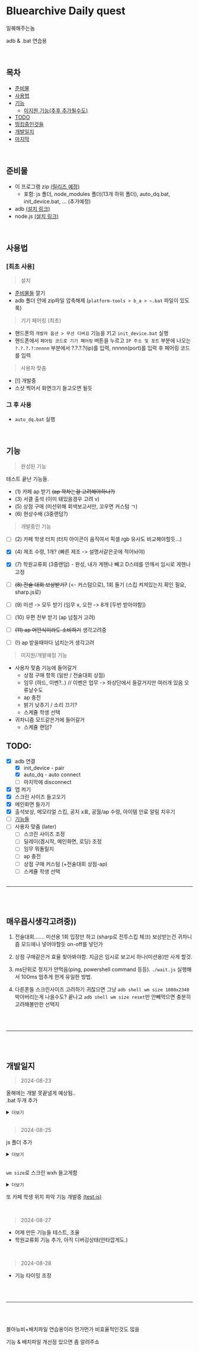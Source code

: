# Bluearchive Daily quest

일퀘해주는놈

adb & .bat 연습용

<br>

## 목차
 - [준비물](#준비물)
 - [사용법](#사용법)
 - [기능](#기능)
    - [미지원 기능(추후 추가될수도)](#미지원-기능)
 - [TODO](#todo)
 - [띵킹중인것들](#매우몹시생각고려중)
 - [개발일지](#개발일지)
 - [마지막](#last)

<br>

## 준비물

 - 이 프로그램 zip [(릴리즈 예정)](https://github.com/taeseong14/blue_dq/releases/latest)
   - 포함: js 폴더, node_modules 폴더(13개 하위 폴더), auto_dq.bat, init_device.bat, ... (추가예정)
 - adb [(설치 링크)](https://developer.android.com/tools/releases/platform-tools?hl=ko)
 - node.js [(설치 링크)](https://nodejs.org/en/download/package-manager/current)

<br>

## 사용법

### [최초 사용]

> 설치

 - [준비물들](#준비물) 깔기
 - adb 폴더 안에 zip파일 압축해제 (`platform-tools > b_a > ~.bat` 파일이 있도록)

> 기기 페어링 (최초)

 - 핸드폰의 `개발자 옵션 > 무선 디버깅` 기능을 키고 `init_device.bat` 실행
 - 핸드폰에서 `페어링 코드로 기기 페어링` 버튼을 누르고 `IP 주소 및 포트` 부분에 나오는 `?.?.?.?:nnnnn` 부분에서 ?.?.?.?(ip)를 입력, nnnnn(port)를 입력 후 페어링 코드를 입력

> 사용자 맞춤

 - [!] 개발중
 - 스샷 찍어서 화면크기 들고오면 될듯


### 그 후 사용

 - `auto_dq.bat` 실행

<br>

## 기능


> 완성된 기능

테스트 끝난 기능들.

 - (1) 카페 ap 받기 ~~(ap 꽉차는걸 고려해야하나?)~~
 - (3) 서클 출석 (이미 돼있을경우 고려 v)
 - (5) 상점 구매 (미션위해 회색보고서만, 꼬우면 커스텀 ㄱ)
 - (6) 현상수배 (3중랜덤?)


> 개발중인 기능

 - [ ] (2) 카페 학생 터치 (터치 아이콘이 움직여서 픽셀 rgb 유사도 비교해야할듯...)
 - [X] (4) 제조 수령, 1개? (빠른 제조 -> 설명서같은곳에 적어놔야)
 - [X] (7) 학원교류회 (3중랜덤) - 완성, 내가 게헨나 빼고 D스테를 안깨서 임시로 게헨나 고정
 - [ ] ~~(8) 전술 대회 보상받기?~~ (<- 커스텀으로), 1회 돌기 (스킵 켜져있는지 확인 필요, sharp.js로)
 - [ ] (9) 미션 -> 모두 받기 (임무 x, 오전 -> 8개 [두번 받아야함])
 - [ ] (10) 우편 전부 받기 (ap 넘칠거 고려)
 - [ ] ~~(11) ap 어떤식이라도 소비하기~~ 생각고려중

 - [ ] (!) ap 받을때마다 넘치는거 생각고려


> 미지원/개발예정 기능

 - 사용자 맞춤 기능에 들어갈거
   - 상점 구매 항목 (일반 / 전술대회 상점)
   - 임무 (하드, 이벤?..) // 이벤은 업무 -> 좌상단에서 들갈거지만 여러개 있음 오류날수도
   - ap 충전
   - 밝기 낮추기 / 소리 끄기?
   - 스케쥴 학생 선택
 - 귀차니즘 모드같은거에 들어갈거
   - 스케쥴 랜덤?




## TODO:
 - [X] adb 연결
    - [X] init_device - pair
    - [X] auto_dq - auto connect
    - [ ] 마지막에 disconnect
 - [X] 앱 켜기
 - [X] 스크린 사이즈 들고오기
 - [X] 메인화면 들가기
 - [X] 출석보상, 메모리얼 스킵, 공지 x표, 공월/ap 수령, 아이템 만료 알림 치우기
 - [ ] [기능들](#기능)
 - [ ] 사용자 맞춤 (later)
    - [ ] 스크린 사이즈 조정
    - [ ] 딜레이(겜시작, 메인화면, 로딩) 조정
    - [ ] 임무 뭐돌릴지
    - [ ] ap 충전
    - [ ] 상점 구매 커스텀 (+전술대회 상점-ap)
    - [ ] 스케쥴 학생 선택
<br><br>

---
<br><br>

## 매우몹시생각고려중))

1. 전술대회....... 미션용 1회 입장만 하고 (sharp로 전투스킵 체크) 보상받는건 귀차니즘 모드에나 넣어야할듯 on-off를 넣던가

3. 상점 구매같은거 효율 찾아봐야함. 지금은 임시로 보고서 하나(미션용)만 사게 할것.

4. ms단위로 정지가 안먹음(ping, powershell command 등등). `./wait.js` 실행해서 100ms 멈추게 한게 유일한 방법.

5. 다른폰들 스크린사이즈 고려하기 귀찮으면 그냥 `adb shell wm size 1080x2340` 박아버리는게 나을수도? 끝나고 `adb shell wm size reset`만 안빼먹으면 충분히 고려해볼만한 선택지

<br><br>

---

<br><br>

## 개발일지

> 2024-08-23

올해에는 개발 못끝낼게 예상됨..   
.bat 두개 추가
<details><summary><code>더보기</code></summary>
<ul>
<li>init_device.bat: 기기 최초 페어링</li>
<img src="readme_imgs/2024-08-23_1.png" width="500">
<li>auto_dq.bat: 메인 인스턴스?</li>
<img src="readme_imgs/2024-08-23_2.png" width="500">
</ul>

 - adb pair 완성 (init_device.bat)
 - 대충 adb 연결이랑 블아 실행 완성
 - ip.txt 추가, settings.txt같은거 추가예정 (key=val format) 아님 json이라던가?
</details>


<br>

> 2024-08-25

js 폴더 추가
<details><summary><code>더보기</code></summary>
<img src="readme_imgs/2024-08-25_1.png" width="200">

 - sharp.js: 전술대회 스킵이 켜져있는가 확인용 (수정예정)
 - test.js: 카페에서 클릭해야 할 학생 위치 찾기용 (개발중)
 - ~~wait.js~~[->w.js]: 대충 ms단위 대기용
</details>

<br>

`wm size`로 스크린 wxh 들고게함
<details><summary><code>더보기</code></summary>
 <img src="readme_imgs/2024-08-25_2.png" width="500">

 - 스크린사이즈를 `adb shell wm size`로 직접 갖고오기로 햇음.
 - 화면 켜주는것도 추가(?). 사용자 맞춤 기능으로 넣을수도?
</details>

또 카페 학생 위치 파악 기능 개발중 [(test.js)](js/test.js)


<br>

> 2024-08-27

 - 어제 만든 기능들 테스트, 조율
 - 학원교류회 기능 추가, 아직 디버깅상태(안타깝게도.)


<br>

> 2024-08-28

 - 기능 타이밍 조정



<br><br>

---

<br><br>

<div id="last"></div>
블아뉴비+배치파일 연습용이라 먼가먼가 비효율적인것도 많을

기능 & 배치파일 개선점 있으면 좀 알려주쇼